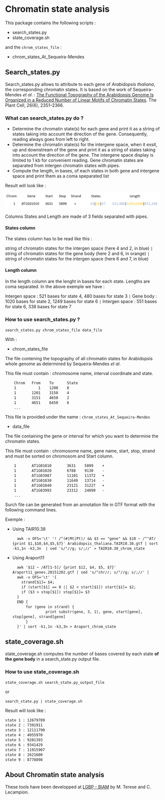 # Chromatin state analysis

This package contains the following scripts : 
- search_states.py
- state_coverage.sh

and the `chrom_states_file` : 
- chrom_states_At_Sequeira-Mendes

## Search_states.py

Search_states.py allows to attribute to each gene of *Arabidopsis thaliana*, the corresponding chromatin states. It is based on the work of Sequeira-Mendes *et al*. : [The Functional Topography of the Arabidopsis Genome Is Organized in a Reduced Number of Linear Motifs of Chromatin States](https://www.ncbi.nlm.nih.gov/pubmed/?term=The+Functional+Topography+of+the+Arabidopsis+Genome+Is+Organized+in+a+Reduced+Number+of+Linear+Motifs+of+Chromatin+States ""). The Plant Cell, 26(6), 2351–2366.

### What can search_states.py do ?

- Determine the chromatin state(s) for each gene and print it as a string of states taking into account the direction of the gene. Consequently, reading always goes from left to right.
- Determine the chromatin state(s) for the intergene space, when it exsit, up and downstream of the gene and print it as a string of states taking into account the direction of the gene. The intergene space display is limited to 1 kb for convenient reading.
Gene chromatin states are separated from intergen chromatin states with pipes.
- Compute the length, in bases, of each states in both gene and intergene space and print them as a coma speparated list

Result will look like :

![](img/result.png)

Columns States and Length are made of 3 fields separated with pipes. 

#### States column

The states column has to be read like this :

string of chromatin states for the intergen space (here 4 and 2, in blue) `|` string of chromatin states for the gene body (here 2 and 6, in orange) `|` 
string of chromatin states for the intergen space (here 6 and 7, in blue)

#### Length column

In the length column are the lenght in bases for each state. Lengths are coma separated. In the above exemple we have :

Intergen space : 521 bases for state 4, 480 bases for state 3 `|` Gene body : 1020 bases for state 2, 1249 bases for state 6 `|` Intergen space : 551 bases for state 6, 338 bases for state 7




### How to use search_states.py ?

    search_states.py chrom_states_file data_file

With :
- chrom_states_file

The file contening the topography of all chromatin states for Arabidopsis whole genome as determined by Sequeira-Mendes *et al*.

This file must contain : chromosome name, interval coordinate and state.

        Chrom	From	To	    State
        1	       1	1200	8
        1	    1201	3150	4
        1	    3151	4650	2
        1	    4651	6450	6
        ...
        
This file is provided under the name : `chrom_states_At_Sequeira-Mendes`
        
- data_file

The file containing the gene or interval for which you want to determine the chromatin states. 

This file must contain : chromosome name, gene name, start, stop, strand and must be sorted on chromosom and Start column.

        1       AT1G01010       3631    5899    +
        1       AT1G01020       6788    9130    -
        1       AT1G03987       11101   11372   +
        1       AT1G01030       11649   13714   -
        1       AT1G01040       23121   31227   +
        1       AT1G03993       23312   24099   -
        ...

Surch file can be generated from an annotation file in GTF format with the following command lines.

Exemple : 

- Using TAIR10.38
        
        awk -v OFS='\t' '! /^(#|Mt|Pt)/ && $3 == "gene" && $10 ~ /^"AT/ {print $1,$10,$4,$5,$7}' Arabidopsis_thaliana.TAIR10.38.gtf | sort -k1,1n -k3,3n  | sed 's/"//g; s/;//' > TAIR10.38_chrom_state
        
- Using Araport11

        awk '$12 ~ /AT[1-5]/ {print $12, $4, $5, $7}' Araport11_genes.20151202.gtf | sed 's/^chr//; s/"//g; s/;//' | 
        awk -v OFS='\t' '{  
          strand[$1]= $4;   
          if (start[$1] == 0 || $2 < start[$1]) start[$1]= $2;  
          if ($3 > stop[$1]) stop[$1]= $3   
        }  
        END {  
            for (gene in strand) {  
                     print substr(gene, 3, 1), gene, start[gene], stop[gene], strand[gene]  
            }  
        }' | sort -k1,1n -k3,3n > Araport_chrom_state
   


## state_coverage.sh

state_coverage.sh computes the number of bases covered by each state **of the gene body** in a search_state.py output file.

### How to use state_coverage.sh

    state_coverage.sh search_state.py_output_file
    
or

    search_state.py | state_coverage.sh
    
Result will look like :

    state 1 : 12679709
    state 2 : 7391911
    state 3 : 12111790
    state 4 : 4055970
    state 5 : 9201393
    state 6 : 9341429
    state 7 : 11915907
    state 8 : 2621600
    state 9 : 8778898

## About Chromatin state analysis
These tools have been developped at [LGBP - BIAM](http://biam.cea.fr/drf/biam/Pages/laboratoires/lgbp.aspx) by M. Terese and C. Lecampion.

